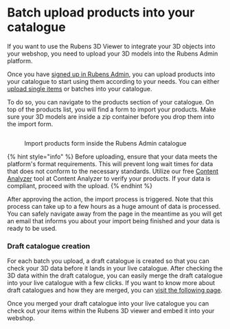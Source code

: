 # Batch upload products into your catalogue

If you want to use the Rubens 3D Viewer to integrate your 3D objects into your webshop, you need to upload your 3D models into the Rubens Admin platform.&#x20;

Once you have [signed up in Rubens Admin](sign-up-and-upgrade-your-license-plan-in-rubens-admin.md), you can upload products into your catalogue to start using them according to your needs. You can either [upload single items](create-a-product-for-the-rubens-3d-viewer.md) or batches into your catalogue.

To do so, you can navigate to the products section of your catalogue. On top of the products list, you will find a form to import your products. Make sure your 3D models are inside a zip container before you drop them into the import form.&#x20;

<figure><img src="../../.gitbook/assets/image (4) (1).png" alt=""><figcaption><p>Import products form inside the Rubens Admin catalogue</p></figcaption></figure>

{% hint style="info" %}
Before uploading, ensure that your data meets the platform's format requirements. This will prevent long wait times for data that does not conform to the necessary standards. Utilize our free [Content Analyzer](https://admin.roomle.com/content-analyzer) tool at Content Analyzer to verify your products. If your data is compliant, proceed with the upload.
{% endhint %}

After approving the action, the import process is triggered. Note that this process can take up to a few hours as a huge amount of data is processed. You can safely navigate away from the page in the meantime as you will get an email that informs you about your import being finished and your data is ready to be used.

### Draft catalogue creation

For each batch you upload, a draft catalogue is created so that you can check your 3D data before it lands in your live catalogue. After checking the 3D data within the draft catalogue, you can easily merge the draft catalogue into your live catalogue with a few clicks. If you want to know more about draft catalogues and how they are merged, you can [visit the following page](https://docs.roomle.com/rubens/rubens-admin/help/catalogs#draft-catalogs).



Once you merged your draft catalogue into your live catalogue you can check out your items within the Rubens 3D viewer and embed it into your webshop.&#x20;
